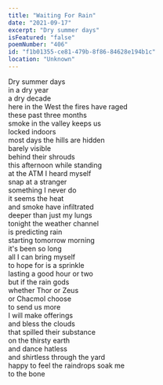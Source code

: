 ```yaml
---
title: "Waiting For Rain"
date: "2021-09-17"
excerpt: "Dry summer days"
isFeatured: "false"
poemNumber: "406"
id: "f1b01355-ce81-479b-8f86-84628e194b1c"
location: "Unknown"
---
```


Dry summer days  
in a dry year  
a dry decade  
here in the West the fires have raged  
these past three months  
smoke in the valley keeps us  
locked indoors  
most days the hills are hidden  
barely visible  
behind their shrouds  
this afternoon while standing  
at the ATM I heard myself  
snap at a stranger  
something I never do  
it seems the heat  
and smoke have infiltrated  
deeper than just my lungs  
tonight the weather channel  
is predicting rain  
starting tomorrow morning  
it's been so long  
all I can bring myself  
to hope for is a sprinkle  
lasting a good hour or two  
but if the rain gods  
whether Thor or Zeus  
or Chacmol choose  
to send us more  
I will make offerings  
and bless the clouds  
that spilled their substance  
on the thirsty earth  
and dance hatless  
and shirtless through the yard  
happy to feel the raindrops soak me  
to the bone
